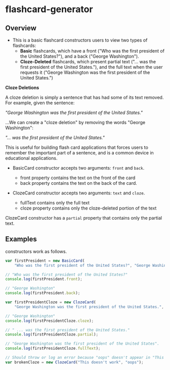 # flashcard-generator

## Overview

* This is a basic flashcard constructors users to view two types of flashcards:
    * **Basic** flashcards, which have a front ("Who was the first president of the United States?"), and a back ("George Washington").
    * **Cloze-Deleted** flashcards, which present partial text ("... was the first president of the United States."), and the full text when the user requests it ("George Washington was the first president of the United States.")

**Cloze Deletions**

A cloze deletion is simply a sentence that has had some of its text removed. For example, given the sentence:

*"George Washington was the first president of the United States."*

...We can create a "cloze deletion" by removing the words "George Washington":

*"... was the first president of the United States."*

This is useful for building flash card applications that forces users to remember the important part of a sentence, and is a common device in educational applications.

* BasicCard constructor accepts two arguments: `front` and `back`.
    * front property contains the text on the front of the card
    * back property contains the text on the back of the card.

* ClozeCard constructor accepts two arguments: `text` and `cloze`.
    * fullText contains only the full text
    * cloze property contains only the cloze-deleted portion of the text

ClozeCard constructor has a `partial` property that contains only the partial text.

## Examples ##

 constructors work as follows.

```javascript
var firstPresident = new BasicCard(
    "Who was the first president of the United States?", "George Washington");

// "Who was the first president of the United States?"
console.log(firstPresident.front); 

// "George Washington"
console.log(firstPresident.back); 

var firstPresidentCloze = new ClozeCard(
    "George Washington was the first president of the United States.", "George Washington");

// "George Washington"
console.log(firstPresidentCloze.cloze); 

// " ... was the first president of the United States."
console.log(firstPresidentCloze.partial);

// "George Washington was the first president of the United States".
console.log(firstPresidentCloze.fullText);

// Should throw or log an error because "oops" doesn't appear in "This doesn't work"
var brokenCloze = new ClozeCard("This doesn't work", "oops");
```